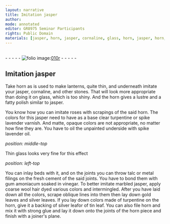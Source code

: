 ```yaml
---
layout: narrative
title: Imitation jasper
author:
mode: annotated
editor: GR8975 Seminar Participants
rights: Public Domain
materials: [jasper, horn, jasper, cornaline, glass, horn, jasper, horn, jasper, turpentine, spike, lavender, oil, spike, lavender, oil, glass, talc, metal, cement, gum, amoniacum, vinegar, jasper, wool, gold, silver, turpentine, horn, silver, tin, horn, glue, horn]
---
```


 <br/>- - - - - <a href="http://gallica.bnf.fr/ark:/12148/btv1b10500001g/f25.image"><img src="../assets/photo-icon.png" alt="folio image: " style="display:inline-block; margin-bottom:-3px;"/>010r</a> - - - - - <br/> 
## Imitation <span class="material">jasper</span>

 
 <span class="activity"></span>  Take <span class="material">horn</span> as is used to make lanterns, quite thin, and underneath imitate your <span class="material">jasper</span>, <span class="material">cornaline</span>, and other stones. That will look more appropriate than doing it on <span class="material">glass</span>, which is too shiny. And the <span class="material">horn</span> gives a lustre and a fatty polish similar to <span class="material">jasper</span>. 
 
 <span class="activity"></span>   You know how you can imitate <span class="plant">roses</span> with scrapings of the said <span class="material">horn</span>. The colors for this <span class="material">jasper</span> need to have as a base <span class="material_format">clear <span class="material">turpentine</span></span> or <span class="material_format"><span class="material">spike lavender</span> varnish</span>. And matte, opaque colors are not appropriate, no matter how fine they are. You have to <span class="material">oil</span> the unpainted underside with <span class="material">spike lavender oil</span>. 
 
*position: middle-top*

  <span class="material_format">Thin <span class="material">glass</span></span> looks very fine for this effect 
 
*position: left-top*

 <span class="activity"></span> You can inlay beds with it, and on the joints you can throw <span class="material">talc</span> or <span class="material_format"><span class="material">metal</span> filings</span> on the fresh <span class="material">cement</span> of the said joints. You have to bond them with <span class="material">gum amoniacum</span> soaked in <span class="material">vinegar</span>. To better imitate <span class="material_format">marbled <span class="material">jasper</span></span>, apply <span class="material_format">coarse <span class="material">wool</span> hair</span> dyed various colors and intermingled. After you have laid down all the colors, scrape oblique lines into them then lay down <span class="material_format"><span class="material">gold</span> leaves</span> and <span class="material_format"><span class="material">silver</span> leaves</span>. If you lay down colors made of <span class="material">turpentine</span> on the <span class="material">horn</span>, give it a backing of <span class="material_format"><span class="material">silver</span> leaf</span>or of <span class="material_format"><span class="material">tin</span> leaf</span>. You can also file <span class="material">horn</span> and mix it with strong <span class="material">glue</span> and lay it down onto the joints of the <span class="material">horn</span> piece and finish with a <span class="tool">joiner's plane</span>. 
 